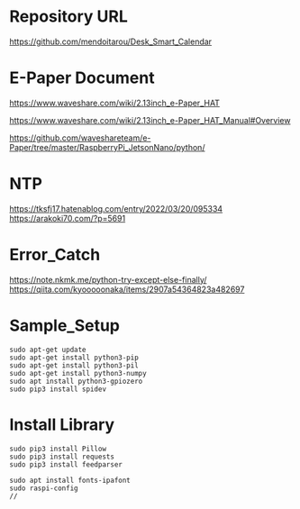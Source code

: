 # Repository URL
https://github.com/mendoitarou/Desk_Smart_Calendar

# E-Paper Document
https://www.waveshare.com/wiki/2.13inch_e-Paper_HAT

https://www.waveshare.com/wiki/2.13inch_e-Paper_HAT_Manual#Overview

https://github.com/waveshareteam/e-Paper/tree/master/RaspberryPi_JetsonNano/python/

# NTP
https://tksfj17.hatenablog.com/entry/2022/03/20/095334
https://arakoki70.com/?p=5691

# Error_Catch
https://note.nkmk.me/python-try-except-else-finally/
https://qiita.com/kyooooonaka/items/2907a54364823a482697

# Sample_Setup
```
sudo apt-get update
sudo apt-get install python3-pip
sudo apt-get install python3-pil
sudo apt-get install python3-numpy
sudo apt install python3-gpiozero
sudo pip3 install spidev
```

# Install Library
```
sudo pip3 install Pillow
sudo pip3 install requests
sudo pip3 install feedparser
```

```
sudo apt install fonts-ipafont
sudo raspi-config
// 
```
